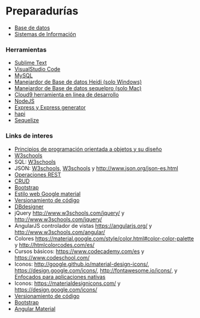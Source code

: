 # Preparadurías
* [Base de datos](https://github.com/bunterg/preparaduria/tree/master/Base%20de%20Datos) 
* [Sistemas de Información](https://github.com/bunterg/preparaduria/tree/master/Sistemas%20de%20Informacion)

### Herramientas
* [Sublime Text](https://www.sublimetext.com/)
* [VisualStudio Code](https://code.visualstudio.com/)
* [MySQL](https://www.mysql.com/downloads/)
* [Manejardor de Base de datos Heidi (solo Windows)](http://www.heidisql.com/download.php)
* [Manejardor de Base de datos sequelpro (solo Mac)](https://www.sequelpro.com/)
* [Cloud9 herramienta en linea de desarrollo](https://c9.io/)
* [NodeJS](https://nodejs.org/es/)
* [Express y Express generator](http://expressjs.com/)
* [hapi](http://hapijs.com/)
* [Sequelize](http://docs.sequelizejs.com/en/v3/)

### Links de interes
* [Principios de programación orientada a objetos y su diseño](http://williamdurand.fr/2013/07/30/from-stupid-to-solid-code/)
* [W3schools](http://www.w3schools.com/)
* SQL: [W3schools](http://www.w3schools.com/sql/default.asp)
* JSON: [W3schools](http://www.w3schools.com/js/js_json_intro.asp), [W3schools](http://www.w3schools.com/js/js_json.asp) y http://www.json.org/json-es.html
* [Operaciones REST](http://www.restapitutorial.com/lessons/httpmethods.html)
* [CRUD](https://en.wikipedia.org/wiki/Create,_read,_update_and_delete)
* [Bootstrap](http://getbootstrap.com/)
* [Estilo web Google material](https://getmdl.io/)
* [Versionamiento de código](https://github.com/)
* [DBdesigner](https://dbdesigner.net/)
* jQuery http://www.w3schools.com/jquery/ y http://www.w3schools.com/jquery/
* AngularJS controlador de vistas https://angularjs.org/ y http://www.w3schools.com/angular/
* Colores https://material.google.com/style/color.html#color-color-palette y http://htmlcolorcodes.com/es/
* Cursos básicos: https://www.codecademy.com/es y https://www.codeschool.com/
* Iconos: http://google.github.io/material-design-icons/, https://design.google.com/icons/, http://fontawesome.io/icons/, y [Enfocados para aplicaciones nativas](https://materialdesignicons.com/)
* Iconos: https://materialdesignicons.com/ y https://design.google.com/icons/
* [Versionamiento de código](https://github.com/)
* [Bootstrap](http://getbootstrap.com/)
* [Angular Material](https://material.angularjs.org/latest/)
